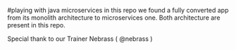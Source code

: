#playing with java microservices
in this repo we found a fully converted app from its monolith architecture to microservices one. 
Both architecture are present in this repo. 

Special thank to our Trainer  Nebrass ( @nebrass )
